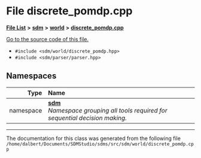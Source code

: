 
<NavBar active_item_id="2"/>

# File discrete\_pomdp.cpp


[**File List**](files.md) **>** [**sdm**](dir_ae1b8d8c3d2627954ba53c22978558f0.md) **>** [**world**](dir_414fa79a2aeb4aba632c04a0d3a53fff.md) **>** [**discrete\_pomdp.cpp**](discrete__pomdp_8cpp.md)

[Go to the source code of this file.](discrete__pomdp_8cpp_source.md)



* `#include <sdm/world/discrete_pomdp.hpp>`
* `#include <sdm/parser/parser.hpp>`









## Namespaces

| Type | Name |
| ---: | :--- |
| namespace | [**sdm**](namespacesdm.md) <br>_Namespace grouping all tools required for sequential decision making._  |















------------------------------
The documentation for this class was generated from the following file `/home/dalbert/Documents/SDMStudio/sdms/src/sdm/world/discrete_pomdp.cpp`